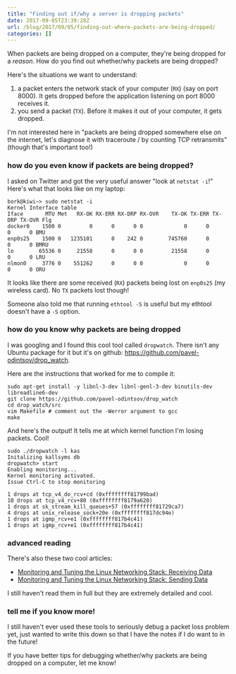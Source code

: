```yaml
---
title: "Finding out if/why a server is dropping packets"
date: 2017-09-05T23:39:28Z
url: /blog/2017/09/05/finding-out-where-packets-are-being-dropped/
categories: []
---
```


When packets are being dropped on a computer, they're being dropped for
a *reason*. How do you find out whether/why packets are being dropped?

Here's the situations we want to understand:

1. a packet enters the network stack of your computer (`RX`) (say on
   port 8000). It gets dropped before the application listening on port
   8000 receives it.
2. you send a packet (`TX`). Before it makes it out of your computer, it
   gets dropped.

I'm not interested here in "packets are being dropped somewhere else on the
internet, let's diagnose it with traceroute / by counting TCP retransmits"
(though that's important too!)

### how do you even know if packets are being dropped?

I asked on Twitter and got the very useful answer "look at `netstat -i`!"
Here's what that looks like on my laptop:

```
bork@kiwi~> sudo netstat -i
Kernel Interface table
Iface       MTU Met   RX-OK RX-ERR RX-DRP RX-OVR    TX-OK TX-ERR TX-DRP TX-OVR Flg
docker0    1500 0         0      0      0 0             0      0      0      0 BMU
enp0s25    1500 0   1235101      0    242 0        745760      0      0      0 BMRU
lo        65536 0     21558      0      0 0         21558      0      0      0 LRU
nlmon0     3776 0    551262      0      0 0             0      0      0      0 ORU
```

It looks like there are some received (`RX`) packets being lost on `enp0s25`
(my wireless card). No `TX` packets lost though!

Someone also told me that running `ethtool -S` is useful but my ethtool doesn't have a `-S` option.

### how do you know **why** packets are being dropped

I was googling and I found this cool tool called `dropwatch`. There isn't any Ubuntu package for it but it's on github: https://github.com/pavel-odintsov/drop_watch.

Here are the instructions that worked for me to compile it:

```
sudo apt-get install -y libnl-3-dev libnl-genl-3-dev binutils-dev libreadline6-dev
git clone https://github.com/pavel-odintsov/drop_watch
cd drop_watch/src
vim Makefile # comment out the -Werror argument to gcc
make
```

And here's the output! It tells me at which kernel function I'm losing packets. Cool!

```
sudo ./dropwatch -l kas
Initalizing kallsyms db
dropwatch> start
Enabling monitoring...
Kernel monitoring activated.
Issue Ctrl-C to stop monitoring

1 drops at tcp_v4_do_rcv+cd (0xffffffff81799bad)
10 drops at tcp_v4_rcv+80 (0xffffffff8179a620)
1 drops at sk_stream_kill_queues+57 (0xffffffff81729ca7)
4 drops at unix_release_sock+20e (0xffffffff817dc94e)
1 drops at igmp_rcv+e1 (0xffffffff817b4c41)
1 drops at igmp_rcv+e1 (0xffffffff817b4c41)
```

### advanced reading

There's also these two cool articles:

* [Monitoring and Tuning the Linux Networking Stack: Receiving Data](https://blog.packagecloud.io/eng/2016/06/22/monitoring-tuning-linux-networking-stack-receiving-data/)
* [Monitoring and Tuning the Linux Networking Stack: Sending Data](https://blog.packagecloud.io/eng/2017/02/06/monitoring-tuning-linux-networking-stack-sending-data/)

I still haven't read them in full but they are extremely detailed and cool.

### tell me if you know more!

I still haven't ever used these tools to seriously debug a packet loss problem
yet, just wanted to write this down so that I have the notes if I do want to in
the future!

If you have better tips for debugging whether/why packets are being dropped on
a computer, let me know!
